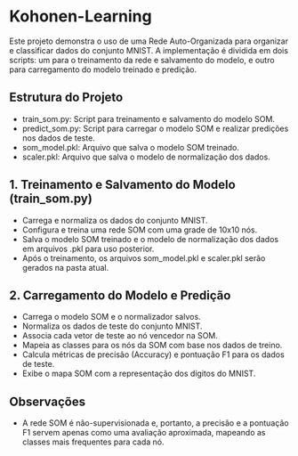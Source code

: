 # Kohonen-Learning

Este projeto demonstra o uso de uma Rede Auto-Organizada para organizar e classificar dados do conjunto MNIST. A implementação é dividida em dois scripts: um para o treinamento da rede e salvamento do modelo, e outro para carregamento do modelo treinado e predição.

## Estrutura do Projeto
- train_som.py: Script para treinamento e salvamento do modelo SOM.
- predict_som.py: Script para carregar o modelo SOM e realizar predições nos dados de teste.
- som_model.pkl: Arquivo que salva o modelo SOM treinado.
- scaler.pkl: Arquivo que salva o modelo de normalização dos dados.

## 1. Treinamento e Salvamento do Modelo (train_som.py)
- Carrega e normaliza os dados do conjunto MNIST.
- Configura e treina uma rede SOM com uma grade de 10x10 nós.
- Salva o modelo SOM treinado e o modelo de normalização dos dados em arquivos .pkl para uso posterior.
- Após o treinamento, os arquivos som_model.pkl e scaler.pkl serão gerados na pasta atual.

## 2. Carregamento do Modelo e Predição

- Carrega o modelo SOM e o normalizador salvos.
- Normaliza os dados de teste do conjunto MNIST.
- Associa cada vetor de teste ao nó vencedor na SOM.
- Mapeia as classes para os nós da SOM com base nos dados de treino.
- Calcula métricas de precisão (Accuracy) e pontuação F1 para os dados de teste.
- Exibe o mapa SOM com a representação dos dígitos do MNIST.

## Observações
- A rede SOM é não-supervisionada e, portanto, a precisão e a pontuação F1 servem apenas como uma avaliação aproximada, mapeando as classes mais frequentes para cada nó.
